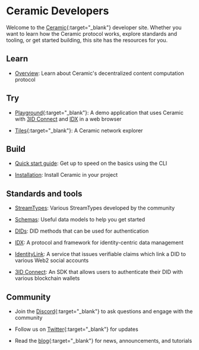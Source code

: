# Ceramic Developers

Welcome to the [Ceramic](https://ceramic.network){:target="_blank"} developer site. Whether you want to learn how the Ceramic protocol works, explore standards and tooling, or get started building, this site has the resources for you.

## Learn

- [Overview](./overview.md): Learn about Ceramic's decentralized content computation protocol

## Try

- [Playground](https://playground.ceramic.dev){:target="_blank"}: A demo application that uses Ceramic with [3ID Connect](../tools/authentication/3id-connect.md) and [IDX](../tools/identity/idx.md) in a web browser

- [Tiles](https://tiles.ceramic.community){:target="_blank"}: A Ceramic network explorer

## Build

- [Quick start guide](../build/quick-start.md): Get up to speed on the basics using the CLI

- [Installation](../build/installation.md): Install Ceramic in your project

## Standards and tools

- [StreamTypes](../standards/streamtypes/tile-document.md): Various StreamTypes developed by the community

- [Schemas](../standards/schemas/basic-profile.md): Useful data models to help you get started

- [DIDs](../standards/dids/3id.md): DID methods that can be used for authentication

- [IDX](../tools/identity/idx.md): A protocol and framework for identity-centric data management

- [IdentityLink](../tools/identity/identitylink.md): A service that issues verifiable claims which link a DID to various Web2 social accounts

- [3ID Connect](../tools/authentication/3id-connect.md): An SDK that allows users to authenticate their DID with various blockchain wallets


## Community

- Join the [Discord](https://chat.ceramic.network){:target="_blank"} to ask questions and engage with the community

- Follow us on [Twitter](https://twitter.com/ceramicnetwork){:target="_blank"} for updates

- Read the [blog](https://blog.ceramic.network){:target="_blank"} for news, announcements, and tutorials

</br>
</br>
</br>
